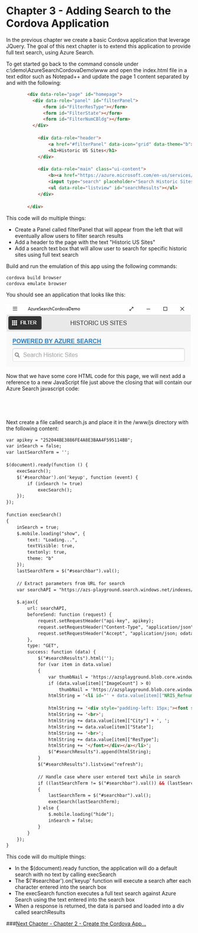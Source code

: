 # Chapter 3 - Adding Search to the Cordova Application

In the previous chapter we create a basic Cordova application that leverage JQuery.  The goal of this next chapter is to extend this application to provide full text search, using Azure Search.  

To get started go back to the command console under c:\demo\AzureSearchCordovaDemo\www and open the index.html file in a text editor such as Notepad++ and update the page 1 content separated by <!-- jquery mobile page 1 --> and <!-- end page 1 --> with the following:

```html
		<div data-role="page" id="homepage">
		  <div data-role="panel" id="filterPanel"> 
              <form id="FilterResType"></form>
              <form id="FilterState"></form>
              <form id="FilterNumCBldg"></form>
		  </div> 

			<div data-role="header">
                <a href="#filterPanel" data-icon="grid" data-theme="b">Filter</a>
				<h1>Historic US Sites</h1>
			</div>

			<div data-role="main" class="ui-content">
                <b><a href="https://azure.microsoft.com/en-us/services/search/">Powered by Azure Search</a></b>
				<input type="search" placeholder="Search Historic Sites" id="searchbar" /><br>
				<ul data-role="listview" id="searchResults"></ul>
			</div>

		</div> 
```
This code will do multiple things:
* Create a Panel called filterPanel that will appear from the left that will eventually allow users to filter search results
* Add a header to the page with the text "Historic US Sites"
* Add a search text box that will allow user to search for specific historic sites using full text search

Build and run the emulation of this app using the following commands:

<pre><code>cordova build browser
cordova emulate browser
</code></pre>

You should see an application that looks like this:

<img src="https://raw.githubusercontent.com/liamca/AzureSearchMobile/master/Chapter%203%20-%20Add%20Search%20to%20Cordova%20App/screenshot_adding_searchbox.png" width="502" width="172">

Now that we have some core HTML code for this page, we will next add a reference to a new JavaScript file just above the closing </body> that will contain our Azure Search javascript code:

<pre><code><script type="text/javascript" src="js/search.js"></script>
</code></pre>

Next create a file called search.js and place it in the /www/js directory with the following content:

```html
var apikey = "252044BE3886FE4A8E3BAA4F595114BB";
var inSearch = false;
var lastSearchTerm = '';

$(document).ready(function () {
	execSearch();
	$('#searchbar').on('keyup', function (event) {
		if (inSearch != true)
			execSearch();
	});
});

function execSearch()
{
	inSearch = true;
	$.mobile.loading("show", {
		text: "Loading...",
		textVisible: true,
		textonly: true,
		theme: "b"
	});
	lastSearchTerm = $("#searchbar").val();

    // Extract parameters from URL for search
    var searchAPI = "https://azs-playground.search.windows.net/indexes/historicsites/docs?api-version=2015-02-28-Preview&$select=NRIS_Refnum,RESNAME,ResType,City,State,ImageCount&facet=ResType,sort:value&facet=State,sort:value&$top=10&scoringProfile=default&queryType=full&search=" + lastSearchTerm;

    $.ajax({
        url: searchAPI,
        beforeSend: function (request) {
            request.setRequestHeader("api-key", apikey);
            request.setRequestHeader("Content-Type", "application/json");
            request.setRequestHeader("Accept", "application/json; odata.metadata=none");
        },
        type: "GET",
        success: function (data) {
            $("#searchResults").html('');
            for (var item in data.value)
            {
                var thumbNail = 'https://azsplayground.blob.core.windows.net/historicsites/img/nrhp_thumbnail.png';
                if (data.value[item]["ImageCount"] > 0)
                    thumbNail = 'https://azsplayground.blob.core.windows.net/historicsites/img/' + data.value[item]["NRIS_Refnum"] + '_1.jpeg';
                htmlString = '<li id="' + data.value[item]["NRIS_Refnum"] + '"><a><img src="' + thumbNail + '" style="padding-top:15px;padding-left:20px;margin-right:60px;">';

                htmlString += '<div style="padding-left: 15px;"><font style="white-space:normal; font-size: small;" >' + data.value[item]["RESNAME"];
                htmlString += '<br>';
                htmlString += data.value[item]["City"] + ', ';
                htmlString += data.value[item]["State"];
                htmlString += '<br>';
                htmlString += data.value[item]["ResType"];
                htmlString += '</font></div></a></li>';
                $("#searchResults").append(htmlString);
            }
            $("#searchResults").listview("refresh");

			// Handle case where user entered text while in search 
            if ((lastSearchTerm != $("#searchbar").val()) && (lastSearchTerm != '*'))
            {
                lastSearchTerm = $("#searchbar").val();
                execSearch(lastSearchTerm);
            } else {
                $.mobile.loading("hide");
                inSearch = false;
            }
        }
    });
}
```

This code will do multiple things:
* In the $(document).ready function, the application will do a default search with no text by calling execSearch
* The $('#searchbar').on('keyup' function will execute a search after each character entered into the search box
* The execSearch function executes a full text search against Azure Search using the text entered into the search box
* When a response is returned, the data is parsed and loaded into a div called searchResults

###[Next Chapter - Chapter 2 - Create the Cordova App...](https://github.com/liamca/AzureSearchMobile/tree/master/Chapter%202%20-%20Create%20the%20Cordova%20App)
